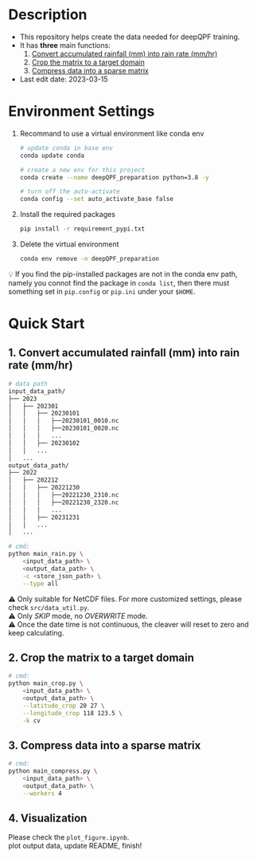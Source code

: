 # Description
- This repository helps create the data needed for deepQPF training.
- It has **three** main functions:
  1. [Convert accumulated rainfall (mm) into rain rate (mm/hr)](#1-convert-accumulated-rainfall-mm-into-rain-rate-mmhr)
  2. [Crop the matrix to a target domain](#2-crop-the-matrix-to-a-target-domain)
  3. [Compress data into a sparse matrix](#3-compress-data-into-a-sparse-matrix)
- Last edit date: 2023-03-15

# Environment Settings
1. Recommand to use a virtual environment like conda env
    ```bash
    # update conda in base env
    conda update conda

    # create a new env for this project
    conda create --name deepQPF_preparation python=3.8 -y

    # turn off the auto-activate
    conda config --set auto_activate_base false
    ```
2. Install the required packages
    ```bash
    pip install -r requirement_pypi.txt
    ```

3. Delete the virtual environment
    ```bash
    conda env remove -n deepQPF_preparation
    ```

:bulb: If you find the pip-installed packages are not in the conda env path, namely you connot find the package in `conda list`, then there must something set in `pip.config` or `pip.ini` under your `$HOME`.

# Quick Start
## 1. Convert accumulated rainfall (mm) into rain rate (mm/hr)
```bash
# data path
input_data_path/
├── 2023
│   ├── 202301
│   │   ├── 20230101
│   │   │   ├──20230101_0010.nc
│   │   │   ├──20230101_0020.nc
│   │   │   ...
│   │   ├── 20230102
│   │   ...
│   ...
output_data_path/
├── 2022
│   ├── 202212
│   │   ├── 20221230
│   │   │   ├──20221230_2310.nc
│   │   │   ├──20221230_2320.nc
│   │   │   ...
│   │   ├── 20231231
│   │   ...
│   ...
```
```bash
# cmd:
python main_rain.py \
    <input_data_path> \
    <output_data_path> \
    -c <store_json_path> \
    --type all
```
:warning: Only suitable for NetCDF files. For more customized settings, please check `src/data_util.py`.  
:warning: Only *SKIP* mode, no *OVERWRITE* mode.  
:warning: Once the date time is not continuous, the cleaver will reset to zero and keep calculating.

## 2. Crop the matrix to a target domain
```bash
# cmd:
python main_crop.py \
    <input_data_path> \
    <output_data_path> \
    --latitude_crop 20 27 \
    --longitude_crop 118 123.5 \
    -k cv
```
## 3. Compress data into a sparse matrix
```bash
# cmd:
python main_compress.py \
    <input_data_path> \
    <output_data_path> \
    --workers 4
```
## 4. Visualization
Please check the `plot_figure.ipynb`.  
plot output data, update README, finish!